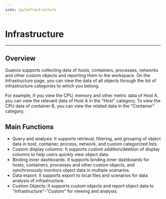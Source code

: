 ```yaml
---
icon: zy/infrastructure
---
```

# Infrastructure
---

## Overview

Guance supports collecting data of hosts, containers, processes, networks and other custom objects and reporting them to the workspace. On the Infrastructure page, you can view the data of all objects through the list of infrastructure categories to which you belong.

For example, if you view the CPU, memory and other metric data of Host A, you can view the relevant data of Host A in the "Host" category; To view the CPU data of container B, you can view the related data in the "Container" category.

## Main Functions

- Query and analysis: It supports retrieval, filtering, and grouping of object data in host, container, process, network, and custom categorized lists.
- Custom display columns: It supports custom addition/deletion of display columns to help users quickly view object data.
- Binding inner dashboards: It supports binding inner dashboards for hosts, containers, processes and other custom objects, and synchronously monitors object data in multiple scenarios.
- Data export: It supports export to local files and scenarios for data analysis of infrastructure.
- Custom Objects: It supports custom objects and report object data to "Infrastructure"-"Custom" for viewing and analysis.
